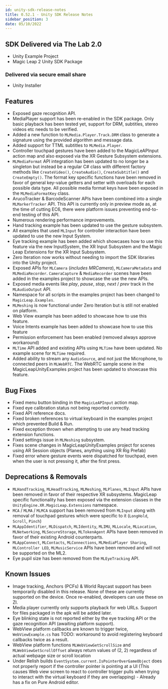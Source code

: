 ```yaml
---
id: unity-sdk-release-notes
title: 0.52.1 - Unity SDK Release Notes
sidebar_position: 3
date: 05/10/2022
---
```


## SDK Delivered via The Lab 2.0

- Unity Example Project
- Magic Leap 2 Unity SDK Package

### Delivered via secure email share

- Unity Installer

## Features

- Exposed gaze recognition API.
- MediaPlayer support has been re-enabled in the SDK package. Only basic playback has been tested yet, support for DRM, subtitles, stereo videos etc needs to be verified.
- Added a new function to `MLMedia.Player.Track.DRM` class to generate a signature using the provided algorithm and message data.
- Added support for TTML subtitles to `MLMedia.Player`.
- Controller touchpad gestures have been added to the MagicLeAPInput action map and also exposed via the XR Gesture Subsystem extensions.
- `MLMediaFormat` API integration has been updated to no longer be a singleton but instead be a regular C# class with different factory methods like `CreateVideo()`, `CreateAudio()`, `CreateSubtitle()` and `CreateEmpty()`. The format key specific functions have been removed in favor of general key-value getters and setter with overloads for each possible data type. All possible media format keys have been exposed in the `MLMediaFormatKey` class.
- ArucoTracker & BarcodeScanner APIs have been combined into a single `MLMarkerTracker` API. This API is currently only in preview mode as, at the time of cutting EC6, there were platform issues preventing end-to-end testing of this API.
- Numerous rendering performance improvements.
- Hand tracking example has been updated to use the gesture subsystem.
- All examples that used `MLInput` for controller interaction have been updated to use the new Input System.
- Eye tracking example has been added which showcases how to use this feature via the new InputSystem, the XR Input Subsystem and the Magic Leap Extensions for the XR Input Subsystem.
- Zero Iteration now works without needing to import the SDK libraries into the Unity project.
- Exposed APIs for `MLCamera` (*includes MRCamera*), `MLCameraMetadata` and `MLMediaRecorder`. `CameraCapture` & `MediaRecorder` scenes have been added in the examples project to showcase the use the new APIs.
- Exposed media events like *play*, *pause*, *stop*, *next* / *prev* track in the `MLAudioOutput` API.
- Namespace for all scripts in the examples project has been changed to `MagicLeap.Examples`.
- `MLMeshing` is now functional under Zero Iteration but is still not enabled on platform.
- Web View example has been added to showcase how to use this feature.
- Voice Intents example has been added to showcase how to use this feature
- Permission enforcement has been enabled (removed always approve workaround)
- `MLTime` API added and existing APIs using `MLTime` have been updated. No example scene for `MLTime` required.
- Added ability to stream any `AudioSource`, and not just the Microphone, to connected peers in `MLWebRTC`. The WebRTC sample scene in the MagicLeapUnityExamples project has been updated to showcase this feature.

## Bug Fixes

- Fixed menu button binding in the `MagicLeAPInput` action map.
- Fixed eye calibration status not being reported correctly.
- Fixed API reference docs.
- Fixed broken references to virtual keyboard in the examples project which prevented Build & Run.
- Fixed exception thrown when attempting to use any head tracking extension functions.
- Fixed settings issue in `MLMeshing` subsystem.
- Fixes scene changes in MagicLeapUnityExamples project for scenes using AR Session objects (Planes, anything using XR Rig Prefab)
- Fixed error where gesture events were dispatched for touchpad, even when the user is not pressing it, after the first press.

## Deprecations & Removals

- `MLHandTracking`, `MLHeadTracking`, `MLMeshing`, `MLPlanes`, `MLInput` APIs have been removed in favor of their respective XR subsystems. MagicLeap specific functionality has been exposed via the extension classes in the `UnityEngine.XR.MagicLeap.Extensions` namespace.
- `MCA` / `MLMA` / `MLMCA` support has been removed from `MLInput` along with removal of touchpad gestures which were specific to it (`LongHold`, `Scroll`, `Pinch`)
- `MLAppIdentifier`, `MLDispatch`, `MLIdentity`, `MLIMU`, `MLLocale`, `MLLocation`, `MLNetworking`, `MLSecureStorage`, `MLTokenAgent` APIs have been removed in favor of their existing Android counterparts.
- `MLAppConnect`, `MLContacts`, `MLConnections`, `MLMediaPlayer Sharing`, `MLController LED`, `MLMusicService` APIs have been removed and will not be supported on the ML2.
- Eye pupil size has been removed from the `MLEyeTracking` API.

## Known Issues

- Image tracking, Anchors (PCFs) & World Raycast support has been temporarily disabled in this release. None of these are currently supported on the device. Once re-enabled, developers can use these on ZI.
- Media player currently only supports playback for web URLs. Support for files packaged in the apk will be added later.
- Eye blinking state is not reported either by the eye tracking API or the gaze recognition API (awaiting platform support).
- WebView platform callbacks are known to trigger twice, `WebViewExample.cs` has TODO: workaround to avoid registering keyboard callbacks twice as a result.
- WebView platform functions `MLWebViewGetScrollSize` and `MLWebViewGetScrollOffset` always return values of (2, 2) regardless of actual webpage size or scroll location
- Under Relish builds `EventSystem.current.IsPointerOverGameObject` does not properly report if the controller pointer is pointing at a UI (This causes Web view screen to react to controller trigger pulls when trying to interact with the virtual keyboard if they are overlapping) - Already has a fix on Pure Android editor.
